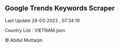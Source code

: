 

## Google Trends Keywords Scraper 
 
Last Update 28-03-2023 , 07:34:19

Country List :
VIETNAM.json



© Abdul Muttaqin 
